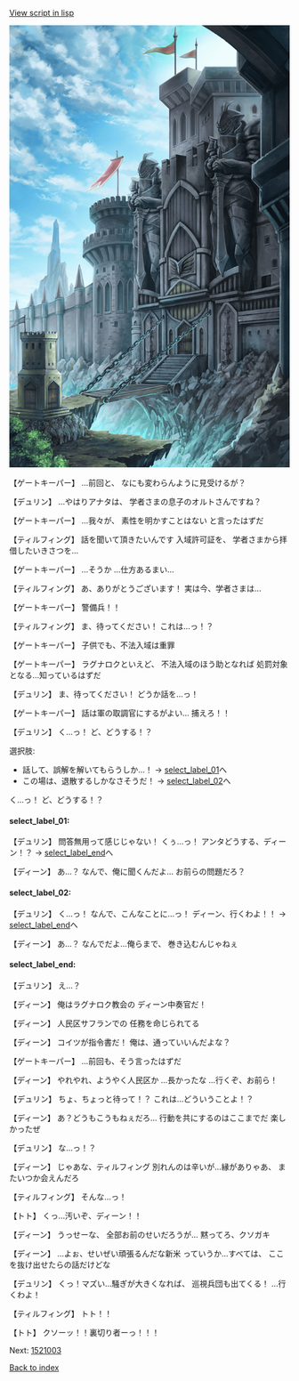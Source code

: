 [View script in lisp](../scripts/1521002.txt)

![005_Checkpoint.png](../images/backgrounds/005_Checkpoint.png)

【ゲートキーパー】
…前回と、
なにも変わらんように見受けるが？

【デュリン】
…やはりアナタは、
学者さまの息子のオルトさんですね？

【ゲートキーパー】
…我々が、
素性を明かすことはない
と言ったはずだ

【ティルフィング】
話を聞いて頂きたいんです
入域許可証を、
学者さまから拝借したいきさつを…

【ゲートキーパー】
…そうか
…仕方あるまい…

【ティルフィング】
あ、ありがとうございます！
実は今、学者さまは…

【ゲートキーパー】
警備兵！！

【ティルフィング】
ま、待ってください！
これは…っ！？

【ゲートキーパー】
子供でも、不法入域は重罪

【ゲートキーパー】
ラグナロクといえど、
不法入域のほう助となれば
処罰対象となる…知っているはずだ

【デュリン】
ま、待ってください！
どうか話を…っ！

【ゲートキーパー】
話は軍の取調官にするがよい…
捕えろ！！

【デュリン】
く…っ！
ど、どうする！？

選択肢:
- 話して、誤解を解いてもらうしか…！ → [select_label_01](#select_label_01)へ
- この場は、退散するしかなさそうだ！ → [select_label_02](#select_label_02)へ

く…っ！
ど、どうする！？

#### select_label_01:

【デュリン】
問答無用って感じじゃない！
くぅ…っ！
アンタどうする、ディーン！？
 → [select_label_end](#select_label_end)へ

【ディーン】
あ…？
なんで、俺に聞くんだよ…
お前らの問題だろ？

#### select_label_02:

【デュリン】
く…っ！
なんで、こんなことに…っ！
ディーン、行くわよ！！
 → [select_label_end](#select_label_end)へ

【ディーン】
あ…？
なんでだよ…俺らまで、
巻き込むんじゃねぇ

#### select_label_end:

【デュリン】
え…？

【ディーン】
俺はラグナロク教会の
ディーン中奏官だ！

【ディーン】
人民区サフランでの
任務を命じられてる

【ディーン】
コイツが指令書だ！
俺は、通っていいんだよな？

【ゲートキーパー】
…前回も、そう言ったはずだ

【ディーン】
やれやれ、ようやく人民区か
…長かったな
…行くぞ、お前ら！

【デュリン】
ちょ、ちょっと待って！？
これは…どういうことよ！？

【ディーン】
あ？どうもこうもねぇだろ…
行動を共にするのはここまでだ
楽しかったぜ

【デュリン】
な…っ！？

【ディーン】
じゃあな、ティルフィング
別れんのは辛いが…縁がありゃあ、
またいつか会えんだろ

【ティルフィング】
そんな…っ！

【トト】
くっ…汚いぞ、ディーン！！

【ディーン】
うっせーな、
全部お前のせいだろうが…
黙ってろ、クソガキ

【ディーン】
…よぉ、せいぜい頑張るんだな新米
っていうか…すべては、
ここを抜け出せたらの話だけどな

【デュリン】
くっ！マズい…騒ぎが大きくなれば、
巡視兵団も出てくる！
…行くわよ！

【ティルフィング】
トト！！

【トト】
クソーッ！！裏切り者ーっ！！！

Next: [1521003](1521003.md)

[Back to index](index.md)
